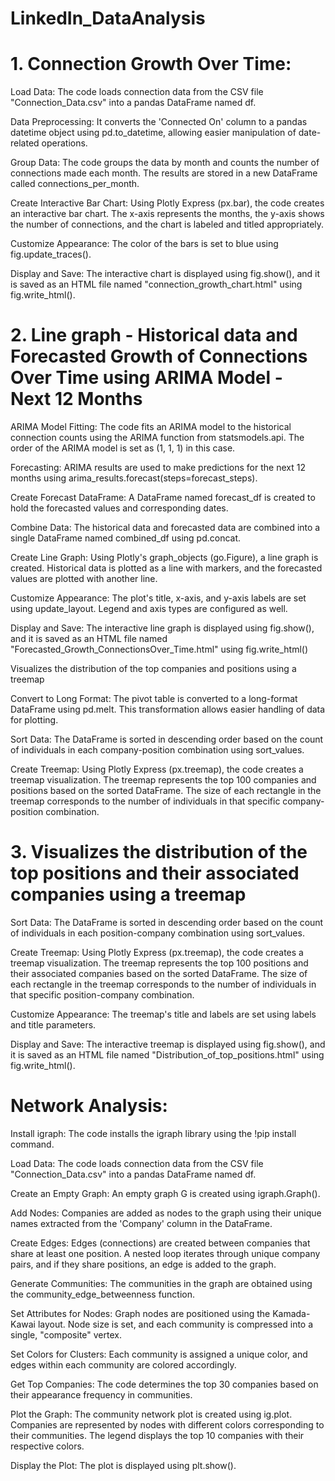 # LinkedIn_DataAnalysis

# 1. Connection Growth Over Time:

Load Data: The code loads connection data from the CSV file "Connection_Data.csv" into a pandas DataFrame named df.

Data Preprocessing: It converts the 'Connected On' column to a pandas datetime object using pd.to_datetime, allowing easier manipulation of date-related operations.

Group Data: The code groups the data by month and counts the number of connections made each month. The results are stored in a new DataFrame called connections_per_month.

Create Interactive Bar Chart: Using Plotly Express (px.bar), the code creates an interactive bar chart. The x-axis represents the months, the y-axis shows the number of connections, and the chart is labeled and titled appropriately.

Customize Appearance: The color of the bars is set to blue using fig.update_traces().

Display and Save: The interactive chart is displayed using fig.show(), and it is saved as an HTML file named "connection_growth_chart.html" using fig.write_html().

# 2. Line graph - Historical data and Forecasted Growth of Connections Over Time using ARIMA Model - Next 12 Months

ARIMA Model Fitting: The code fits an ARIMA model to the historical connection counts using the ARIMA function from statsmodels.api. The order of the ARIMA model is set as (1, 1, 1) in this case.

Forecasting: ARIMA results are used to make predictions for the next 12 months using arima_results.forecast(steps=forecast_steps).

Create Forecast DataFrame: A DataFrame named forecast_df is created to hold the forecasted values and corresponding dates.

Combine Data: The historical data and forecasted data are combined into a single DataFrame named combined_df using pd.concat.

Create Line Graph: Using Plotly's graph_objects (go.Figure), a line graph is created. Historical data is plotted as a line with markers, and the forecasted values are plotted with another line.

Customize Appearance: The plot's title, x-axis, and y-axis labels are set using update_layout. Legend and axis types are configured as well.

Display and Save: The interactive line graph is displayed using fig.show(), and it is saved as an HTML file named "Forecasted_Growth_ConnectionsOver_Time.html" using fig.write_html()

Visualizes the distribution of the top companies and positions using a treemap

Convert to Long Format: The pivot table is converted to a long-format DataFrame using pd.melt. This transformation allows easier handling of data for plotting.

Sort Data: The DataFrame is sorted in descending order based on the count of individuals in each company-position combination using sort_values.

Create Treemap: Using Plotly Express (px.treemap), the code creates a treemap visualization. The treemap represents the top 100 companies and positions based on the sorted DataFrame. The size of each rectangle in the treemap corresponds to the number of individuals in that specific company-position combination.

# 3. Visualizes the distribution of the top positions and their associated companies using a treemap

Sort Data: The DataFrame is sorted in descending order based on the count of individuals in each position-company combination using sort_values.

Create Treemap: Using Plotly Express (px.treemap), the code creates a treemap visualization. The treemap represents the top 100 positions and their associated companies based on the sorted DataFrame. The size of each rectangle in the treemap corresponds to the number of individuals in that specific position-company combination.

Customize Appearance: The treemap's title and labels are set using labels and title parameters.

Display and Save: The interactive treemap is displayed using fig.show(), and it is saved as an HTML file named "Distribution_of_top_positions.html" using fig.write_html().

# Network Analysis:

Install igraph: The code installs the igraph library using the !pip install command.

Load Data: The code loads connection data from the CSV file "Connection_Data.csv" into a pandas DataFrame named df.

Create an Empty Graph: An empty graph G is created using igraph.Graph().

Add Nodes: Companies are added as nodes to the graph using their unique names extracted from the 'Company' column in the DataFrame.

Create Edges: Edges (connections) are created between companies that share at least one position. A nested loop iterates through unique company pairs, and if they share positions, an edge is added to the graph.

Generate Communities: The communities in the graph are obtained using the community_edge_betweenness function.

Set Attributes for Nodes: Graph nodes are positioned using the Kamada-Kawai layout. Node size is set, and each community is compressed into a single, "composite" vertex.

Set Colors for Clusters: Each community is assigned a unique color, and edges within each community are colored accordingly.

Get Top Companies: The code determines the top 30 companies based on their appearance frequency in communities.

Plot the Graph: The community network plot is created using ig.plot. Companies are represented by nodes with different colors corresponding to their communities. The legend displays the top 10 companies with their respective colors.

Display the Plot: The plot is displayed using plt.show().
